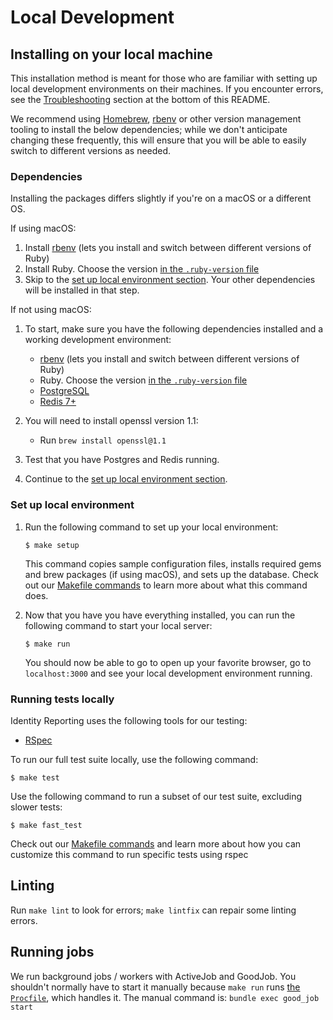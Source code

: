 # Local Development

## Installing on your local machine

This installation method is meant for those who are familiar with setting up local development environments on their machines. If you encounter errors, see the [Troubleshooting](#troubleshooting) section at the bottom of this README.

We recommend using [Homebrew](https://brew.sh/), [rbenv](https://github.com/rbenv/rbenv) or other version management tooling to install the below dependencies; while we don't anticipate changing these frequently, this will ensure that you will be able to easily switch to different versions as needed.

### Dependencies

Installing the packages differs slightly if you're on a macOS or a different OS.

If using macOS:

1. Install [rbenv](https://github.com/rbenv/rbenv) (lets you install and switch between different versions of Ruby)
2. Install Ruby. Choose the version [in the `.ruby-version` file](../.ruby-version)
3. Skip to the [set up local environment section](#set-up-local-environment). Your other dependencies will be installed in that step.

If not using macOS:

1. To start, make sure you have the following dependencies installed and a working development environment:

   - [rbenv](https://github.com/rbenv/rbenv) (lets you install and switch between different versions of Ruby)
   - Ruby. Choose the version [in the `.ruby-version` file](../.ruby-version)
   - [PostgreSQL](http://www.postgresql.org/download/)
   - [Redis 7+](http://redis.io/)
2. You will need to install openssl version 1.1:

   - Run `brew install openssl@1.1`
3. Test that you have Postgres and Redis running.
4. Continue to the [set up local environment section](#set-up-local-environment).

### Set up local environment

1. Run the following command to set up your local environment:

   ```
   $ make setup
   ```

   This command copies sample configuration files, installs required gems and brew packages (if using macOS), and sets up the database. Check out our [Makefile commands](../Makefile) to learn more about what this command does.
2. Now that you have you have everything installed, you can run the following command to start your local server:

   ```
   $ make run
   ```

   You should now be able to go to open up your favorite browser, go to `localhost:3000` and see your local development environment running.

### Running tests locally

Identity Reporting uses the following tools for our testing:

- [RSpec](https://relishapp.com/rspec/rspec-core/docs/command-line)

To run our full test suite locally, use the following command:

```
$ make test
```

Use the following command to run a subset of our test suite, excluding slower tests:

```
$ make fast_test
```

Check out our [Makefile commands](../Makefile) and learn more about how you can customize this command to run specific tests using rspec

## Linting

Run `make lint` to look for errors; `make lintfix` can repair some linting errors.

## Running jobs

We run background jobs / workers with ActiveJob and GoodJob. You shouldn't normally have to start it manually because `make run` runs [the `Procfile`](../Procfile), which handles it. The manual command is: `bundle exec good_job start`
